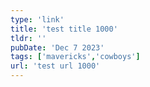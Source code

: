 ```yaml
---
type: 'link'
title: 'test title 1000'
tldr: ''
pubDate: 'Dec 7 2023'
tags: ['mavericks','cowboys']
url: 'test url 1000'
---
```

